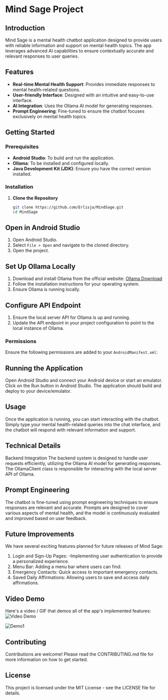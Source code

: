 # Mind Sage Project

## Introduction

Mind Sage is a mental health chatbot application designed to provide users with reliable information and support on mental health topics. The app leverages advanced AI capabilities to ensure contextually accurate and relevant responses to user queries.

## Features

- **Real-time Mental Health Support**: Provides immediate responses to mental health-related questions.
- **User-friendly Interface**: Designed with an intuitive and easy-to-use interface.
- **AI Integration**: Uses the Ollama AI model for generating responses.
- **Prompt Engineering**: Fine-tuned to ensure the chatbot focuses exclusively on mental health topics.

## Getting Started

### Prerequisites

- **Android Studio**: To build and run the application.
- **Ollama**: To be installed and configured locally.
- **Java Development Kit (JDK)**: Ensure you have the correct version installed.

### Installation

1. **Clone the Repository**
   ```bash
   git clone https://github.com/Erlisja/MindSage.git
   cd MindSage

## Open in Android Studio

1. Open Android Studio.
2. Select `File > Open` and navigate to the cloned directory.
3. Open the project.

## Set Up Ollama Locally

1. Download and install Ollama from the official website: [Ollama Download](https://ollama.ai/download)
2. Follow the installation instructions for your operating system.
3. Ensure Ollama is running locally.

## Configure API Endpoint

1. Ensure the local server API for Ollama is up and running.
2. Update the API endpoint in your project configuration to point to the local instance of Ollama.


### Permissions

Ensure the following permissions are added to your `AndroidManifest.xml`:

## Running the Application
Open Android Studio and connect your Android device or start an emulator.
Click on the Run button in Android Studio.
The application should build and deploy to your device/emulator.

## Usage
Once the application is running, you can start interacting with the chatbot. Simply type your mental health-related queries into the chat interface, and the chatbot will respond with relevant information and support.

## Technical Details
Backend Integration
The backend system is designed to handle user requests efficiently, utilizing the Ollama AI model for generating responses. The OllamaClient class is responsible for interacting with the local server API of Ollama.

## Prompt Engineering
The chatbot is fine-tuned using prompt engineering techniques to ensure responses are relevant and accurate. Prompts are designed to cover various aspects of mental health, and the model is continuously evaluated and improved based on user feedback.

## Future Improvements
We have several exciting features planned for future releases of Mind Sage:


1. Login and Sign-Up Pages:
  -Implementing user authentication to provide a personalized experience.
2. Menu Bar: Adding a menu bar where users can find:
3. Emergency Contacts: Quick access to important emergency contacts.
4. Saved Daily Affirmations: Allowing users to save and access daily affirmations.

## Video Demo

Here's a video / GIF that demos all of the app's implemented features:
<img src='https://www.dropbox.com/scl/fi/9qjdjzaxlobddkedtt1hm/Demo.gif?rlkey=1norwun62jh8mq7v1sp6uflu0&st=bq1t9ic2&dl=0.gif' title = 'Video Demo' width='' alt='Video Demo' />


![Demo1](https://github.com/user-attachments/assets/d5b313c4-aa9a-4d52-949d-68cbeb13bcba)




## Contributing
Contributions are welcome! Please read the CONTRIBUTING.md file for more information on how to get started.

## License
This project is licensed under the MIT License - see the LICENSE file for details.
